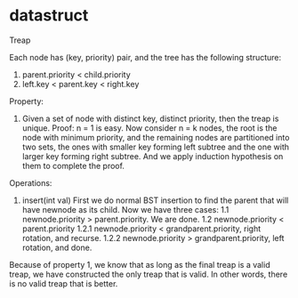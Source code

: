 # datastruct
Treap

Each node has (key, priority) pair, and the tree has the following structure:
1. parent.priority < child.priority
2. left.key < parent.key < right.key

Property:
1. Given a set of node with distinct key, distinct priority, then the treap is
unique.
Proof: n = 1 is easy. Now consider n = k nodes, the root is the node with
minimum priority, and the remaining nodes are partitioned into two sets, the
ones with smaller key forming left subtree and the one with larger key forming
right subtree. And we apply induction hypothesis on them to complete the proof.

Operations:
1. insert(int val)
First we do normal BST insertion to find the parent that will have newnode as
its child. Now we have three cases:
1.1 newnode.priority > parent.priority. We are done.
1.2 newnode.priority < parent.priority
1.2.1 newnode.priority < grandparent.priority, right rotation, and recurse.
1.2.2 newnode.priority > grandparent.priority, left rotation, and done.

Because of property 1, we know that as long as the final treap is a valid treap,
we have constructed the only treap that is valid. In other words, there is no
valid treap that is better.

